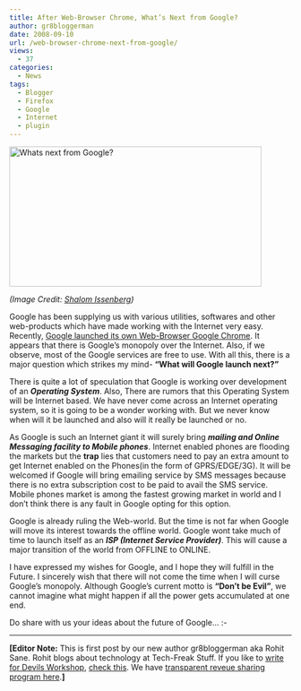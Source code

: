 ```yaml
---
title: After Web-Browser Chrome, What’s Next from Google?
author: gr8bloggerman
date: 2008-09-10
url: /web-browser-chrome-next-from-google/
views:
  - 37
categories:
  - News
tags:
  - Blogger
  - Firefox
  - Google
  - Internet
  - plugin
---
```

[<img class="alignnone size-full wp-image-1831" style="border: 0pt none;" title="Whats next from Google?" src="http://cdn.devilsworkshop.org/files/2008/09/googlecity.jpg" alt="Whats next from Google?" width="450" height="250" />][1]

*(Image Credit: <a href="http://contentranch.com/google/future-google-city/" onclick="_gaq.push(['_trackEvent', 'outbound-article', 'http://contentranch.com/google/future-google-city/', 'Shalom Issenberg']);" >Shalom Issenberg</a>)*

Google has been supplying us with various utilities, softwares and other web-products which have made working with the Internet very easy. Recently, [Google launched its own Web-Browser Google Chrome][2]. It appears that there is Google&#8217;s monopoly over the Internet. Also, if we observe, most of the Google services are free to use. With all this, there is a major question which strikes my mind- **&#8220;What will Google launch next?&#8221;**

There is quite a lot of speculation that Google is working over development of an ***Operating System***. Also, There are rumors that this Operating System will be Internet based. We have never come across an Internet operating system, so it is going to be a wonder working with. But we never know when will it be launched and also will it really be launched or no.

As Google is such an Internet giant it will surely bring ***mailing and Online Messaging facility to Mobile phones***. Internet enabled phones are flooding the markets but the **trap** lies that customers need to pay an extra amount to get Internet enabled on the Phones(in the form of GPRS/EDGE/3G). It will be welcomed if Google will bring emailing service by SMS messages because there is no extra subscription cost to be paid to avail the SMS service. Mobile phones market is among the fastest growing market in world and I don&#8217;t think there is any fault in Google opting for this option.

Google is already ruling the Web-world. But the time is not far when Google will move its interest towards the offline world. Google wont take much of time to launch itself as an ***ISP (Internet Service Provider)***. This will cause a major transition of the world from OFFLINE to ONLINE.

I have expressed my wishes for Google, and I hope they will fulfill in the Future. I sincerely wish that there will not come the time when I will curse Google&#8217;s monopoly. Although Google&#8217;s current motto is **&#8220;Don&#8217;t be Evil&#8221;**, we cannot imagine what might happen if all the power gets accumulated at one end.

Do share with us your ideas about the future of Google&#8230; <img src="http://devilsworkshop.org/wp-includes/images/smilies/simple-smile.png" alt=":-)" class="wp-smiley" style="height: 1em; max-height: 1em;" />

* * *

**[Editor Note:** This is first post by our new author gr8bloggerman aka Rohit Sane. Rohit blogs about technology at Tech-Freak Stuff. If you like to [write for Devils Workshop][3], [check this][3]. We have [transparent reveue sharing program here][3].**]**</p>

 [1]: http://cdn.devilsworkshop.org/files/2008/09/googlecity.jpg
 [2]: http://devilsworkshop.org/googles-chrome-browser-features-alternative-firefox-plugins/
 [3]: http://devilsworkshop.org/join-dw/
